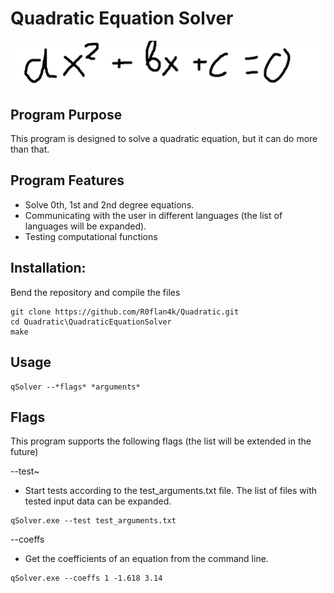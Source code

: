 # Quadratic Equation Solver
![Quadratic equation format](images/equation_format.png)

## Program Purpose

This program is designed to solve a quadratic equation, but it can do more than that. 

## Program Features

- Solve 0th, 1st and 2nd degree equations.
- Communicating with the user in different languages (the list of languages will be expanded).
- Testing computational functions

## Installation:
Bend the repository and compile the files

~~~
git clone https://github.com/R0flan4k/Quadratic.git
cd Quadratic\QuadraticEquationSolver
make
~~~

## Usage

~~~
qSolver --*flags* *arguments*
~~~

## Flags
This program supports the following flags (the list will be extended in the future)

--test~
- Start tests according to the test_arguments.txt file. The list of files with tested input data can be expanded.

~~~
qSolver.exe --test test_arguments.txt
~~~

--coeffs
- Get the coefficients of an equation from the command line.

~~~
qSolver.exe --coeffs 1 -1.618 3.14
~~~
